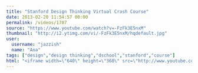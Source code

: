 ```yaml
---
title: "Stanford Design Thinking Virtual Crash Course"
date: 2013-02-20 11:54:57 00:00
permalink: /videos/1707
source: "https://www.youtube.com/watch?v=-FzFk3E5nxM"
thumbnail: "http://i2.ytimg.com/vi/-FzFk3E5nxM/hqdefault.jpg"
user:
  username: "jazzish"
  name: "Ana"
tags: ["design","design thinking","dschool","stanford","course"]
html: "<iframe width=\"640\" height=\"360\" src=\"http://www.youtube.com/embed/-FzFk3E5nxM?wmode=transparent&feature=oembed\" frameborder=\"0\" allowfullscreen></iframe>"
---
```


